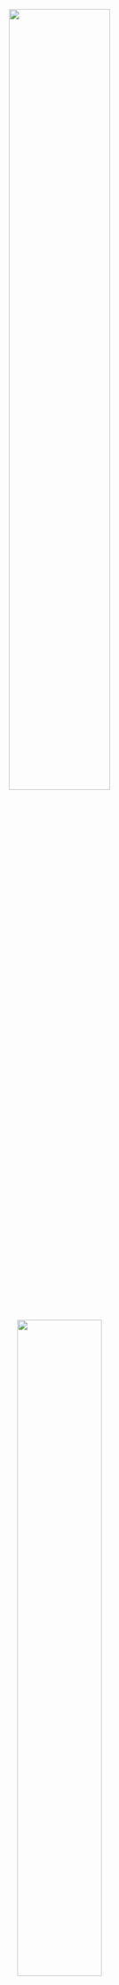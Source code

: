 <div align="center">
<!--
IMPORTANT: Replace this placeholder URL with a real screenshot of your app's main window.
Take a screenshot, upload it to your repository, and copy the link here.
-->
<img src="https://www.google.com/search?q=https://placehold.co/800x600/242424/FFF%3Ftext%3DWaycast\nMain+Window" width=60%>
<br><br>
<!--
IMPORTANT: Replace this placeholder URL with a screenshot of the settings panel.
-->
<img src="https://www.google.com/search?q=https://placehold.co/800x400/242424/FFF%3Ftext%3DAdvanced%2BSettings" width=55%>
<br><br>
<!--
IMPORTANT: Update these badges to point to your repository.
Replace 'YOUR_USERNAME/waycast' with your GitHub username and repository name.
-->
<img alt="license" src="https://www.google.com/search?q=https://custom-icon-badges.demolab.com/github/license/YOUR_USERNAME/waycast%3Fcolor%3D3D3838%26logo%3Dlaw%26style%3Dfor-the-badge%26logoColor%3DD3C6AA%26labelColor%3D494F5A">
<img alt="stars" src="https://www.google.com/search?q=https://custom-icon-badges.demolab.com/github/stars/YOUR_USERNAME/waycast%3Fcolor%3D3D3838%26logo%3Dstar%26style%3Dfor-the-badge%26logoColor%3DD3C6AA%26labelColor%3D494F5A">
<br>
<a href="#-features">Features</a>
·
<a href="https://www.google.com/search?q=%23-requirements">Requirements</a>
·
<a href="#-installation">Installation</a>
·
<a href="#-contributing">Contributing</a>
</div>

<div align="center">
<sub>A clean and wayland forst GTK4/Libadwaita GUI for wf-recorder.</sub>
</div>

<br>

<h2 class="description">
<sub>
<img src="https://www.google.com/search?q=https://raw.githubusercontent.com/primer/octicons/main/icons/info-16.svg" height="25" width="25">
</sub>
About Wayrec
</h2>

Wayrec is a simple yet powerful graphical user interface for the excellent wf-recorder command-line utility. It provides an intuitive way to capture your screen on Wayland compositors (like Sway, Hyprland, and GNOME) without needing to memorize terminal commands.

<br>

<h2>
<sub>
<img src="https://www.google.com/search?q=https://raw.githubusercontent.com/primer/octicons/main/icons/checklist-16.svg" height="25" width="25">
</sub>
Features
</h2>

Modern Interface: A clean and adaptive UI built with Python and GTK4/Libadwaita.

Flexible Recording: Record your full screen or select a specific area/window

Easy Controls: Quickly toggle audio, set the framerate, and start/stop recording with a single click.

Advanced Customization: Fine-tune your recordings with settings for video/audio codecs, bitrates, hardware acceleration, and other wf-recorder parameters.

Persistent Settings: Your configuration is automatically saved for the next session and can be reset to defaults at any time.

<br>

<h2>
<sub>
<img src="https://www.google.com/search?q=https://raw.githubusercontent.com/primer/octicons/main/icons/package-dependencies-16.svg" height="25" width="25">
</sub>
Requirements
</h2>

To run Wayrec, you need the following dependencies installed on your system:

wf-recorder: The core command-line screen recorder.

slurp: Required for area and window selection.

python3 and python3-gobject (PyGObject bindings).

gtk4 and libadwaita.

<br>

<h2>
<sub>
<img src="https://www.google.com/search?q=https://raw.githubusercontent.com/primer/octicons/main/icons/download-16.svg" height="25" width="25">
</sub>
Installation
</h2>


<details><summary>Click to expand</summary>
<p>



<h4>
<sub>
<img src="https://www.google.com/search?q=https://cdn.simpleicons.org/gnome/white" height="20" width="20">
</sub>
From Source
</h4>

<details><summary>Click to expand</summary>
<p>

If you prefer to run directly from the source code, ensure you have installed all the dependencies listed in the Requirements section first.

# 1. Clone the repository
git clone [https://github.com/YOUR_USERNAME/waycast.git](https://github.com/YOUR_USERNAME/waycast.git)
cd waycast

# 2. Run the application
python3 main.py

</p>
</details>

<br>

<h2>
<sub>
<img src="https://www.google.com/search?q=https://raw.githubusercontent.com/primer/octicons/main/icons/heart-16.svg" height="25" width="25">
</sub>
Contributing
</h2>

Contributions are welcome! If you have ideas for new features, find a bug, or want to improve
